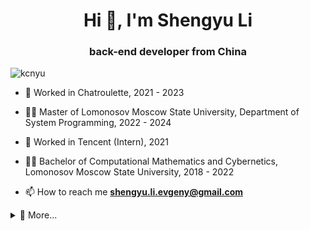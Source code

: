 <h1 align="center">Hi 👋, I'm Shengyu Li</h1>
<h3 align="center">back-end developer from China</h3>

<p align="left"> <img src="https://komarev.com/ghpvc/?username=kcnyu&label=Profile%20views&color=0e75b6&style=flat" alt="kcnyu" /> </p>

* 🔭 Worked in Chatroulette, 2021 - 2023
* 👨‍💻 Master of Lomonosov Moscow State University, Department of System Programming, 2022 - 2024
* 🌱 Worked in Tencent (Intern), 2021
* 👨‍💻 Bachelor of Computational Mathematics and Cybernetics, Lomonosov Moscow State University, 2018 - 2022 

* 📫 How to reach me **shengyu.li.evgeny@gmail.com**

<details>
  <summary>💬 More...</summary>
    <a href="https://www.zhihu.com/people/shengyuli">知乎</a>：
<!--START_SECTION:zhihu-followers-->
获得749次赞同，145次喜欢，1,056次收藏，1,934个关注
<!--END_SECTION:zhihu-followers-->
  <br>
</details>

